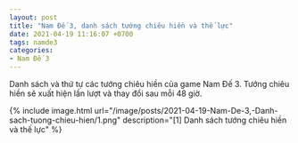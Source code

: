 ```yaml
---
layout: post
title: "Nam Đế 3, danh sách tướng chiêu hiền và thế lực"
date: 2021-04-19 11:16:07 +0700
tags: namde3
categories:
- Nam Đế 3
---
```

Danh sách và thứ tự các tướng chiêu hiền của game Nam Đế 3. Tướng chiêu hiền sẽ xuất hiện lần lượt và thay đổi sau mỗi 48 giờ.

{% include image.html url="/image/posts/2021-04-19-Nam-De-3,-Danh-sach-tuong-chieu-hien/1.png" description="[1]
Danh sách tướng chiêu hiền và thế lực" %}

